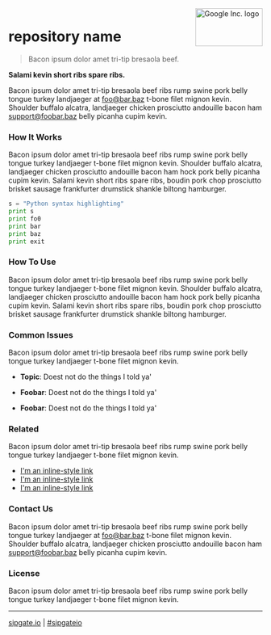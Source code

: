 <img src="https://www.sipgatedesign.com/wp-content/uploads/wort-bildmarke_positiv_2x.jpg" alt="Google Inc. logo" title="Google" align="right" height="75" width="133"/>

# repository name
> Bacon ipsum dolor amet tri-tip bresaola beef.

**Salami kevin short ribs spare ribs.**

Bacon ipsum dolor amet tri-tip bresaola beef ribs rump swine pork belly tongue turkey landjaeger at foo@bar.baz t-bone filet mignon kevin. Shoulder buffalo alcatra, landjaeger chicken prosciutto andouille bacon ham support@foobar.baz belly picanha cupim kevin.

### How It Works
Bacon ipsum dolor amet tri-tip bresaola beef ribs rump swine pork belly tongue turkey landjaeger t-bone filet mignon kevin. Shoulder buffalo alcatra, landjaeger chicken prosciutto andouille bacon ham hock pork belly picanha cupim kevin. Salami kevin short ribs spare ribs, boudin pork chop prosciutto brisket sausage frankfurter drumstick shankle biltong hamburger.

```python
s = "Python syntax highlighting"
print s
print fo0
print bar
print baz
print exit
```

### How To Use 
Bacon ipsum dolor amet tri-tip bresaola beef ribs rump swine pork belly tongue turkey landjaeger t-bone filet mignon kevin. Shoulder buffalo alcatra, landjaeger chicken prosciutto andouille bacon ham hock pork belly picanha cupim kevin. Salami kevin short ribs spare ribs, boudin pork chop prosciutto brisket sausage frankfurter drumstick shankle biltong hamburger.

### Common Issues
Bacon ipsum dolor amet tri-tip bresaola beef ribs rump swine pork belly tongue turkey landjaeger t-bone filet mignon kevin.

+ **Topic**: Doest not do the things I told ya'

+ **Foobar**: Doest not do the things I told ya'

+ **Foobar**: Doest not do the things I told ya'

### Related
Bacon ipsum dolor amet tri-tip bresaola beef ribs rump swine pork belly tongue turkey landjaeger t-bone filet mignon kevin.
+ [I'm an inline-style link](https://www.google.com)
+ [I'm an inline-style link](https://www.google.com)
+ [I'm an inline-style link](https://www.google.com)

### Contact Us
Bacon ipsum dolor amet tri-tip bresaola beef ribs rump swine pork belly tongue turkey landjaeger at foo@bar.baz t-bone filet mignon kevin. Shoulder buffalo alcatra, landjaeger chicken prosciutto andouille bacon ham support@foobar.baz belly picanha cupim kevin.

### License
Bacon ipsum dolor amet tri-tip bresaola beef ribs rump swine pork belly tongue turkey landjaeger t-bone filet mignon kevin.

----

[sipgate.io](https://www.sipgate.io) | [#sipgateio](https://twitter.com/sipgateio)
